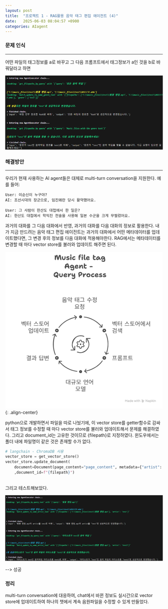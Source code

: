```yaml
---
layout: post
title:  "프로젝트 1 - RAG활용 음악 태그 편집 에이전트 (4)"
date:   2025-06-03 08:04:57 +0900
categories: AIagent
---
```


### 문제 인식
---
어떤 파일의 태그정보를 a로 바꾸고 그 다음 프롬프트에서 태그정보가 a인 것을 b로 바꿔달라고 하면

![](/assets/20250602081354.png)

### 해결방안
---

우리가 현재 사용하는 AI agent들은 대체로 multi-turn conversation을 지원한다. 예를 들어:
```
User: 이순신이 누구야?
AI: 조선시대의 장군으로, 임진왜란 당시 활약했어요.

User: 그 사람이 한산도 대첩에서 한 일은?
AI: 한산도 대첩에서 학익진 전술을 사용해 일본 수군을 크게 무찔렀어요.
```

과거의 대화를 그 다음 대화에서 반영, 과거의 대화를 다음 대화의 정보로 활용한다. 내가 지금 만드려는 음악 태그 편집 에이전트는 과거의 대화에서 어떤 메타데이터를 업데이트했다면, 그 변경 후의 정보를 다음 대화에 적용해야한다. RAG에서는 메타데이터를 변경할 때 마다 vector store를 불러와 업데이트 해주면 된다. 
<br>


![](/assets/20250603213427.png){: .align-center}



python으로 개발하면서 파일을 따로 나눴기에, 이 vector store를 getter함수로 감싸서 태그 정보를 수정할 때 마다 vector store를 불러와 업데이트해서 문제를 해결하였다. 그리고 document_id는 고유한 것이므로 {filepath}로 지정하였다. 윈도우에서는 폴더 내에 파일명이 같은 것은 존재할 수가 없다. 

```python
# langchain - ChromaDB 사용
vector_store = get_vector_store()
vector_store.update_document(
    document=Document(page_content="page_content", metadata={"artist": artist})
    ,document_id=f"{filepath}")
```
<br>
그리고 테스트해보았다.

![](/assets/20250603213752.png)

--> 성공


### 정리

multi-turn conversation에 대응하여, chat에서 바뀐 정보도 실시간으로 vector store에 업데이트하여 하나의 챗에서 계속 음원파일을 수정할 수 있게 만들었다.
